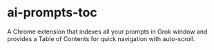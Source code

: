 # ai-prompts-toc
A Chrome extension that indexes all your prompts in Grok window and provides a Table of Contents for quick navigation with auto-scroll.
